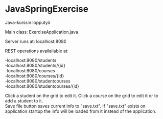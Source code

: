 # JavaSpringExercise
Java-kurssin lopputyö

Main class: ExerciseApplication.java

Server runs at: localhost:8080

REST operations availailable at: 

-localhost:8080/students <br />
-localhost:8080/students/{id} <br />
-localhost:8080/courses <br />
-localhost:8080/courses/{id} <br />
-localhost:8080/studentcourses <br />
-localhost:8080/studentcourses/{id} <br />

Click a student on the grid to edit it. Click a course on the grid to edit it or to add a student to it. <br />
Save file button saves current info to "save.txt". If "save.txt" exists on application startup the info will be loaded from it instead of the application.

